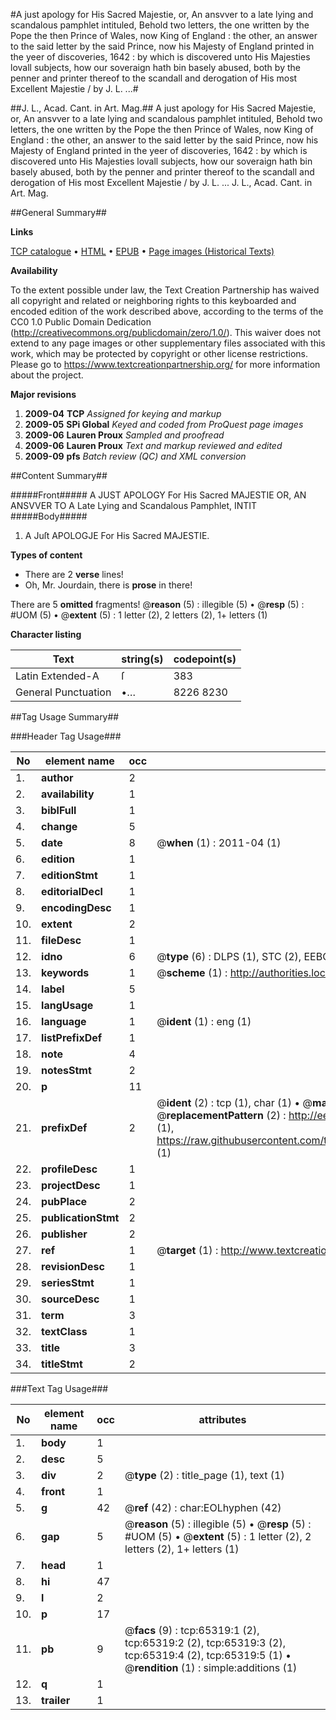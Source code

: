 #A just apology for His Sacred Majestie, or, An ansvver to a late lying and scandalous pamphlet intituled, Behold two letters, the one written by the Pope the then Prince of Wales, now King of England : the other, an answer to the said letter by the said Prince, now his Majesty of England printed in the yeer of discoveries, 1642 : by which is discovered unto His Majesties lovall subjects, how our soveraign hath bin basely abused, both by the penner and printer thereof to the scandall and derogation of His most Excellent Majestie / by J. L. ...#

##J. L., Acad. Cant. in Art. Mag.##
A just apology for His Sacred Majestie, or, An ansvver to a late lying and scandalous pamphlet intituled, Behold two letters, the one written by the Pope the then Prince of Wales, now King of England : the other, an answer to the said letter by the said Prince, now his Majesty of England printed in the yeer of discoveries, 1642 : by which is discovered unto His Majesties lovall subjects, how our soveraign hath bin basely abused, both by the penner and printer thereof to the scandall and derogation of His most Excellent Majestie / by J. L. ...
J. L., Acad. Cant. in Art. Mag.

##General Summary##

**Links**

[TCP catalogue](http://www.ota.ox.ac.uk/tcp/)  • 
[HTML](http://tei.it.ox.ac.uk/tcp/Texts-HTML/free/A48/A48305.html)  • 
[EPUB](http://tei.it.ox.ac.uk/tcp/Texts-EPUB/free/A48/A48305.epub) • 
[Page images (Historical Texts)](https://historicaltexts.jisc.ac.uk/eebo-12654466e)

**Availability**

To the extent possible under law, the Text Creation Partnership has waived all copyright and related or neighboring rights to this keyboarded and encoded edition of the work described above, according to the terms of the CC0 1.0 Public Domain Dedication (http://creativecommons.org/publicdomain/zero/1.0/). This waiver does not extend to any page images or other supplementary files associated with this work, which may be protected by copyright or other license restrictions. Please go to https://www.textcreationpartnership.org/ for more information about the project.

**Major revisions**

1. __2009-04__ __TCP__ *Assigned for keying and markup*
1. __2009-05__ __SPi Global__ *Keyed and coded from ProQuest page images*
1. __2009-06__ __Lauren Proux__ *Sampled and proofread*
1. __2009-06__ __Lauren Proux__ *Text and markup reviewed and edited*
1. __2009-09__ __pfs__ *Batch review (QC) and XML conversion*

##Content Summary##

#####Front#####
A JUST APOLOGY For His Sacred MAJESTIE OR, AN ANSVVER TO A Late Lying and Scandalous Pamphlet, INTIT
#####Body#####

1. A Juſt APOLOGJE For His Sacred MAJESTIE.

**Types of content**

  * There are 2 **verse** lines!
  * Oh, Mr. Jourdain, there is **prose** in there!

There are 5 **omitted** fragments! 
 @__reason__ (5) : illegible (5)  •  @__resp__ (5) : #UOM (5)  •  @__extent__ (5) : 1 letter (2), 2 letters (2), 1+ letters (1)

**Character listing**


|Text|string(s)|codepoint(s)|
|---|---|---|
|Latin Extended-A|ſ|383|
|General Punctuation|•…|8226 8230|

##Tag Usage Summary##

###Header Tag Usage###

|No|element name|occ|attributes|
|---|---|---|---|
|1.|__author__|2||
|2.|__availability__|1||
|3.|__biblFull__|1||
|4.|__change__|5||
|5.|__date__|8| @__when__ (1) : 2011-04 (1)|
|6.|__edition__|1||
|7.|__editionStmt__|1||
|8.|__editorialDecl__|1||
|9.|__encodingDesc__|1||
|10.|__extent__|2||
|11.|__fileDesc__|1||
|12.|__idno__|6| @__type__ (6) : DLPS (1), STC (2), EEBO-CITATION (1), OCLC (1), VID (1)|
|13.|__keywords__|1| @__scheme__ (1) : http://authorities.loc.gov/ (1)|
|14.|__label__|5||
|15.|__langUsage__|1||
|16.|__language__|1| @__ident__ (1) : eng (1)|
|17.|__listPrefixDef__|1||
|18.|__note__|4||
|19.|__notesStmt__|2||
|20.|__p__|11||
|21.|__prefixDef__|2| @__ident__ (2) : tcp (1), char (1)  •  @__matchPattern__ (2) : ([0-9\-]+):([0-9IVX]+) (1), (.+) (1)  •  @__replacementPattern__ (2) : http://eebo.chadwyck.com/downloadtiff?vid=$1&page=$2 (1), https://raw.githubusercontent.com/textcreationpartnership/Texts/master/tcpchars.xml#$1 (1)|
|22.|__profileDesc__|1||
|23.|__projectDesc__|1||
|24.|__pubPlace__|2||
|25.|__publicationStmt__|2||
|26.|__publisher__|2||
|27.|__ref__|1| @__target__ (1) : http://www.textcreationpartnership.org/docs/. (1)|
|28.|__revisionDesc__|1||
|29.|__seriesStmt__|1||
|30.|__sourceDesc__|1||
|31.|__term__|3||
|32.|__textClass__|1||
|33.|__title__|3||
|34.|__titleStmt__|2||


###Text Tag Usage###

|No|element name|occ|attributes|
|---|---|---|---|
|1.|__body__|1||
|2.|__desc__|5||
|3.|__div__|2| @__type__ (2) : title_page (1), text (1)|
|4.|__front__|1||
|5.|__g__|42| @__ref__ (42) : char:EOLhyphen (42)|
|6.|__gap__|5| @__reason__ (5) : illegible (5)  •  @__resp__ (5) : #UOM (5)  •  @__extent__ (5) : 1 letter (2), 2 letters (2), 1+ letters (1)|
|7.|__head__|1||
|8.|__hi__|47||
|9.|__l__|2||
|10.|__p__|17||
|11.|__pb__|9| @__facs__ (9) : tcp:65319:1 (2), tcp:65319:2 (2), tcp:65319:3 (2), tcp:65319:4 (2), tcp:65319:5 (1)  •  @__rendition__ (1) : simple:additions (1)|
|12.|__q__|1||
|13.|__trailer__|1||

